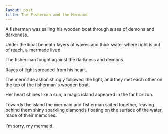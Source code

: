 ```yaml
---
layout: post
title: The Fisherman and the Mermaid
---
```


A fisherman was sailing his wooden boat through a sea of demons and darkeness.

Under the boat beneath layers of waves and thick water where light is out of reach, a mermade lived.

The fisherman fought against the darkness and demons.

Rayes of light spreaded from his heart.

The mermade ashonishingly followed the light, and they met each other on the top of the fisherman's wooden boat.

Her heart shines like a sun, a magic island appeared in the far horizon.

Towards the island the mermaid and fisherman sailed together, leaving behind them shiny sparkling diamonds floating on the surface of the water, made of their memories.
<br/><br/>
I'm sorry, my mermaid.
